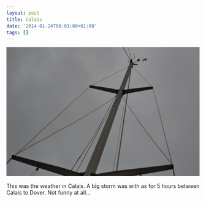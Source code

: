```yaml
---
layout: post
title: Calais
date: '2014-01-24T08:01:00+01:00'
tags: []
---
```

![Calais](/files/tumblr_mzwjevdAUE1tq106bo1_1280.jpg)

This was the weather in Calais. A big storm was with as for 5 hours between Calais to Dover. Not funny at all…

